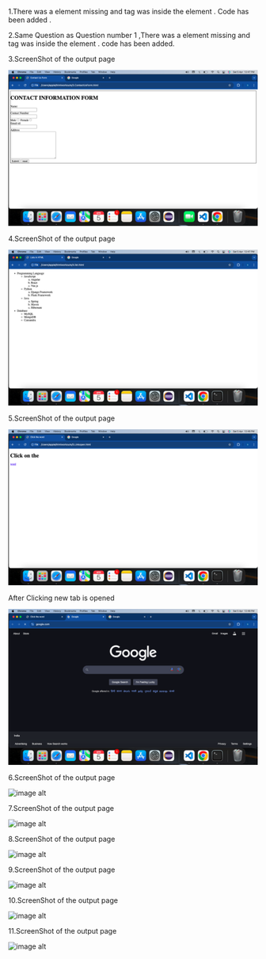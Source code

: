 1.There was a </div> element missing and <body> tag was inside the <head> element . Code has been added .

2.Same Question as Question number 1 ,There was a </div> element missing and <body> tag was inside the <head> element . code has been added.


3.ScreenShot of the output page

![image alt](https://github.com/sudhir1825/GuviTask6/blob/606647a429d2d6d4675bf5c9a002988684ffa235/Screenshot%202025-04-05%20at%2012.47.05%20PM.png)

4.ScreenShot of the output page

![image alt](https://github.com/sudhir1825/GuviTask6/blob/22b04621b88f26d7f0fdd6180baa873526505aa7/Screenshot%202025-04-05%20at%2012.47.41%20PM.png)


5.ScreenShot of the output page

![image alt](https://github.com/sudhir1825/GuviTask6/blob/b5b33edea1e47116ebf1450662ce3b9220af0171/Screenshot%202025-04-05%20at%2012.48.07%20PM.png)

After Clicking new tab is opened

![image alt](https://github.com/sudhir1825/GuviTask6/blob/f9fcc33bcd78ea87571fbec772630bbdb090d97c/Screenshot%202025-04-05%20at%2012.48.17%20PM.png)


6.ScreenShot of the output page

![image alt]()


7.ScreenShot of the output page

![image alt]()



8.ScreenShot of the output page

![image alt]()




9.ScreenShot of the output page

![image alt]()


10.ScreenShot of the output page

![image alt]()



11.ScreenShot of the output page

![image alt]()
